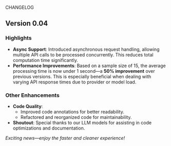 CHANGELOG

## Version 0.04

### Highlights
- **Async Support**: Introduced asynchronous request handling, allowing multiple API calls to be processed concurrently. This reduces total computation time significantly.
- **Performance Improvements**: Based on a sample size of 15, the average processing time is now under 1 second—a **50% improvement** over previous versions. This is especially beneficial when dealing with varying API response times due to provider or model load.

### Other Enhancements
- **Code Quality**:
  - Improved code annotations for better readability.
  - Refactored and reorganized code for maintainability.
- **Shoutout**: Special thanks to our LLM models for assisting in code optimizations and documentation.

*Exciting news—enjoy the faster and cleaner experience!*
